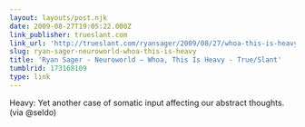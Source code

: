 ```yaml
---
layout: layouts/post.njk
date: 2009-08-27T19:05:22.000Z
link_publisher: trueslant.com
link_url: 'http://trueslant.com/ryansager/2009/08/27/whoa-this-is-heavy/'
slug: ryan-sager-neuroworld-whoa-this-is-heavy
title: 'Ryan Sager - Neuroworld – Whoa, This Is Heavy - True/Slant'
tumblrid: 173168109
type: link
---
```

<p>Heavy: Yet another case of somatic input affecting our abstract thoughts. (via @seldo)</p>
